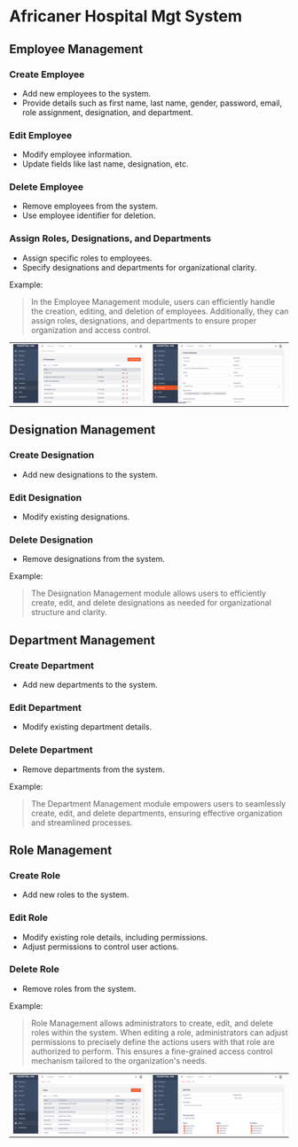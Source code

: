# Africaner Hospital Mgt System

## Employee Management

### Create Employee

- Add new employees to the system.
- Provide details such as first name, last name, gender, password, email, role assignment, designation, and department.

### Edit Employee

- Modify employee information.
- Update fields like last name, designation, etc.

### Delete Employee

- Remove employees from the system.
- Use employee identifier for deletion.

### Assign Roles, Designations, and Departments

- Assign specific roles to employees.
- Specify designations and departments for organizational clarity.

Example:

> In the Employee Management module, users can efficiently handle the creation, editing, and deletion of employees. Additionally, they can assign roles, designations, and departments to ensure proper organization and access control.

<table>
  <tr>
    <td><img src="employees_demo1.png" alt="Employees Demo 1"></td>
    <td><img src="employees_demo2.png" alt="Employees Demo 2"></td>
  </tr>
</table>

## Designation Management

### Create Designation

- Add new designations to the system.

### Edit Designation

- Modify existing designations.

### Delete Designation

- Remove designations from the system.

Example:

> The Designation Management module allows users to efficiently create, edit, and delete designations as needed for organizational structure and clarity.


## Department Management

### Create Department

- Add new departments to the system.

### Edit Department

- Modify existing department details.

### Delete Department

- Remove departments from the system.

Example:

> The Department Management module empowers users to seamlessly create, edit, and delete departments, ensuring effective organization and streamlined processes.


## Role Management

### Create Role

- Add new roles to the system.

### Edit Role

- Modify existing role details, including permissions.
- Adjust permissions to control user actions.

### Delete Role

- Remove roles from the system.

Example:

> Role Management allows administrators to create, edit, and delete roles within the system. When editing a role, administrators can adjust permissions to precisely define the actions users with that role are authorized to perform. This ensures a fine-grained access control mechanism tailored to the organization's needs.

<table>
  <tr>
    <td><img src="roles_demo1.png" alt="Roles Demo 1"></td>
    <td><img src="roles_demo2.png" alt="Roles Demo 2"></td>
  </tr>
</table>
